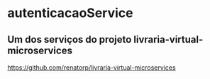 # autenticacaoService

## Um dos serviços do projeto livraria-virtual-microservices

https://github.com/renatorp/livraria-virtual-microservices
